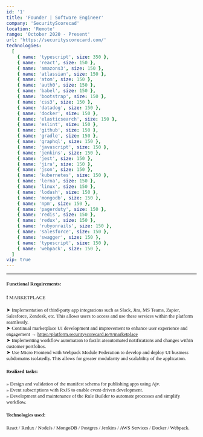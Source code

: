```yaml
---
id: '1'
title: 'Founder | Software Engineer'
company: 'SecurityScorecad'
location: 'Remote'
range: 'October 2020 - Present'
url: 'https://securityscorecard.com/'
technologies:
  [
    { name: 'typescript', size: 350 },
    { name: 'react', size: 150 },
    { name: 'amazons3', size: 150 },
    { name: 'atlassian', size: 150 },
    { name: 'atom', size: 150 },
    { name: 'auth0', size: 150 },
    { name: 'babel', size: 150 },
    { name: 'bootstrap', size: 150 },
    { name: 'css3', size: 150 },
    { name: 'datadog', size: 150 },
    { name: 'docker', size: 150 },
    { name: 'elasticsearch', size: 150 },
    { name: 'eslint', size: 150 },
    { name: 'github', size: 150 },
    { name: 'gradle', size: 150 },
    { name: 'graphql', size: 150 },
    { name: 'javascript', size: 150 },
    { name: 'jenkins', size: 150 },
    { name: 'jest', size: 150 },
    { name: 'jira', size: 150 },
    { name: 'json', size: 150 },
    { name: 'kubernetes', size: 150 },
    { name: 'lerna', size: 150 },
    { name: 'linux', size: 150 },
    { name: 'lodash', size: 150 },
    { name: 'mongodb', size: 150 },
    { name: 'npm', size: 150 },
    { name: 'pagerduty', size: 150 },
    { name: 'redis', size: 150 },
    { name: 'redux', size: 150 },
    { name: 'rubyonrails', size: 150 },
    { name: 'salesforce', size: 150 },
    { name: 'swagger', size: 150 },
    { name: 'typescript', size: 150 },
    { name: 'webpack', size: 150 },
  ]
vip: true
---
```


---

<font size = 2 face = "Andale Mono" >

#### Functional Requirements:

❗ MARKETPLACE

➤ Implementation of third-party app integrations such as Slack, Jira, MS Teams, Zapier, Salesforce,
Zendesk, etc. This allows users to access and use these services within the platform seamlessly.  
➤ Continual marketplace UI development and improvement to enhance user experience and
engagement → https://platform.securityscorecard.io/#/marketplace  
➤ Implementing workflow automation to facilit ateautomated notifications and changes within
customer portfolios.  
➤ Use Micro Frontend with Webpack Module Federation to develop and deploy UI business subdomains isolatedly. This allows for greater modularity and scalability of the application.

#### Realized tasks:

» Design and validation of the manifest schema for publishing apps using Ajv.  
» Event subscriptions with RxJS to enable event-driven development.  
» Development and maintenance of the Rule Builder to automate processes and simplify workflow.

#### Technologies used:

React / Redux / NodeJs / MongoDB / Postgres / Jenkins / AWS Services / Docker / Webpack.

</font>

